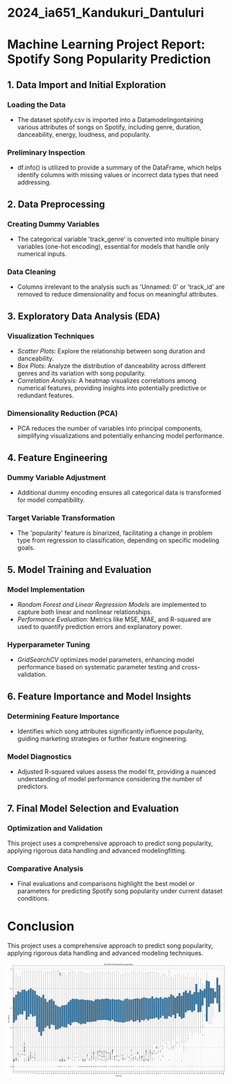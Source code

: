 # 2024_ia651_Kandukuri_Dantuluri
#  Machine Learning Project Report: Spotify Song Popularity Prediction

## 1. Data Import and Initial Exploration

### Loading the Data
- The dataset spotify.csv is imported into a Datamodelingontaining various attributes of songs on Spotify, including genre, duration, danceability, energy, loudness, and popularity.

### Preliminary Inspection
- df.info() is utilized to provide a summary of the DataFrame, which helps identify columns with missing values or incorrect data types that need addressing.

## 2. Data Preprocessing

### Creating Dummy Variables
- The categorical variable 'track_genre' is converted into multiple binary variables (one-hot encoding), essential for models that handle only numerical inputs.

### Data Cleaning
- Columns irrelevant to the analysis such as 'Unnamed: 0' or 'track_id' are removed to reduce dimensionality and focus on meaningful attributes.

## 3. Exploratory Data Analysis (EDA)

### Visualization Techniques
- *Scatter Plots:* Explore the relationship between song duration and danceability.
- *Box Plots:* Analyze the distribution of danceability across different genres and its variation with song popularity.
- *Correlation Analysis:* A heatmap visualizes correlations among numerical features, providing insights into potentially predictive or redundant features.

### Dimensionality Reduction (PCA)
- PCA reduces the number of variables into principal components, simplifying visualizations and potentially enhancing model performance.

## 4. Feature Engineering

### Dummy Variable Adjustment
- Additional dummy encoding ensures all categorical data is transformed for model compatibility.

### Target Variable Transformation
- The 'popularity' feature is binarized, facilitating a change in problem type from regression to classification, depending on specific modeling goals.

## 5. Model Training and Evaluation

### Model Implementation
- *Random Forest and Linear Regression Models* are implemented to capture both linear and nonlinear relationships.
- *Performance Evaluation:* Metrics like MSE, MAE, and R-squared are used to quantify prediction errors and explanatory power.

### Hyperparameter Tuning
- *GridSearchCV* optimizes model parameters, enhancing model performance based on systematic parameter testing and cross-validation.

## 6. Feature Importance and Model Insights

### Determining Feature Importance
- Identifies which song attributes significantly influence popularity, guiding marketing strategies or further feature engineering.

### Model Diagnostics
- Adjusted R-squared values assess the model fit, providing a nuanced understanding of model performance considering the number of predictors.

## 7. Final Model Selection and Evaluation

### Optimization and Validation
This project uses a comprehensive approach to predict song popularity, applying rigorous data handling and advanced modelingfitting.

### Comparative Analysis
- Final evaluations and comparisons highlight the best model or parameters for predicting Spotify song popularity under current dataset conditions.

# Conclusion
This project uses a comprehensive approach to predict song popularity, applying rigorous data handling and advanced modeling techniques.

<img src = " BP1.png">
